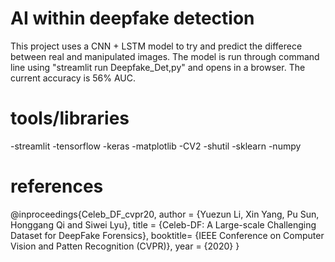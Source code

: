 # AI within deepfake detection
This project uses a CNN + LSTM model to try and predict the differece between real and manipulated images. The model is run through command line using "streamlit run Deepfake_Det,py" and opens in a browser. The current accuracy is 56% AUC.


# tools/libraries
-streamlit
-tensorflow
-keras
-matplotlib
-CV2
-shutil
-sklearn
-numpy

# references
@inproceedings{Celeb_DF_cvpr20,
   author = {Yuezun Li, Xin Yang, Pu Sun, Honggang Qi and Siwei Lyu},
   title = {Celeb-DF: A Large-scale Challenging Dataset for DeepFake Forensics},
   booktitle= {IEEE Conference on Computer Vision and Patten Recognition (CVPR)},
   year = {2020}
}
